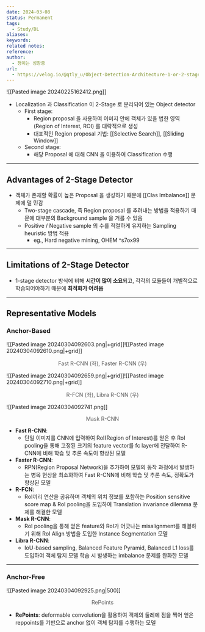```yaml
---
date: 2024-03-08
status: Permanent
tags:
  - Study/DL
aliases: 
keywords: 
related notes: 
reference: 
author:
  - 정이는 성장중
url:
  - https://velog.io/@qtly_u/Object-Detection-Architecture-1-or-2-stage-detector-%EC%B0%A8%EC%9D%B4
---
```

![[Pasted image 20240225162412.png]]

- Localization 과 Classification 이 2-Stage 로 분리되어 있는 Object detector
	- First stage: 
		- Region proposal 을 사용하여 이미지 안에 객체가 있을 법한 영역 (Region of Interest, ROI) 를 대략적으로 생성
		- 대표적인 Region proposal 기법: [[Selective Search]], [[Sliding Window]]
	- Second stage:
		- 해당 Proposal 에 대해 CNN 을 이용하여 Classification 수행
---
## Advantages of 2-Stage Detector
- 객체가 존재할 확률이 높은 Proposal 을 생성하기 때문에 [[Clas Imbalance]] 문제에 덜 민감
	- Two-stage cascade, 즉 Region proposal 를 추려내는 방법을 적용하기 때문에 대부분의 Background sample 을 거를 수 있음
	- Positive / Negative sample 의 수를 적절하게 유지하는 Sampling heuristic 방법 적용
		- eg., Hard negative mining, OHEM ^s7ox99
---
## Limitations of 2-Stage Detector
- 1-stage detector 방식에 비해 **시간이 많이 소요**되고, 각각의 모듈들이 개별적으로 학습되어야하기 때문에 **최적화가 어려움**
---
## Representative Models
### Anchor-Based
![[Pasted image 20240304092603.png|+grid]]![[Pasted image 20240304092610.png|+grid]]
<center style='font-size: 14; opacity: 0.7;'>Fast R-CNN (좌), Faster R-CNN (우)</center>

![[Pasted image 20240304092659.png|+grid]]![[Pasted image 20240304092710.png|+grid]]

<center style='font-size: 14; opacity: 0.7;'>R-FCN (좌), Libra R-CNN (우)</center>

![[Pasted image 20240304092741.png]]

<center style='font-size: 14; opacity: 0.7;'>Mask R-CNN</center>

- **Fast R-CNN**: 
	- 단일 이미지를 CNN에 입력하여 RoI(Region of Interest)를 얻은 후 RoI pooling을 통해 고정된 크기의 feature vector를 fc layer에 전달하여 R-CNN에 비해 학습 및 추론 속도이 향상된 모델 
- **Faster R-CNN**: 
	- RPN(Region Proposal Network)을 추가하여 모델의 동작 과정에서 발생하는 병목 현상을 최소화하여 Fast R-CNN에 비해 학습 및 추론 속도, 정확도가 향상된 모델  
- **R-FCN**: 
	- RoI끼리 연산을 공유하며 객체의 위치 정보를 포함하는 Position sensitive score map & RoI pooling을 도입하여 Translation invariance dilemma 문제를 해결한 모델 
- **Mask R-CNN**: 
	- RoI pooling을 통해 얻은 feature와 RoI가 어긋나는 misalignment를 해결하기 위해 RoI Align 방법을 도입한 Instance Segmentation 모델  
- **Libra R-CNN**: 
	- IoU-based sampling, Balanced Feature Pyramid, Balanced L1 loss를 도입하여 객체 탐지 모델 학습 시 발생하는 imbalance 문제를 완화한 모델
---
### Anchor-Free

![[Pasted image 20240304092925.png|500]]

<center style='font-size: 14; opacity: 0.7;'>RePoints</center>

- **RePoints**: deformable convolution을 활용하여 객체의 둘레에 점을 찍어 얻은 reppoints를 기반으로 anchor 없이 객체 탐지를 수행하는 모델